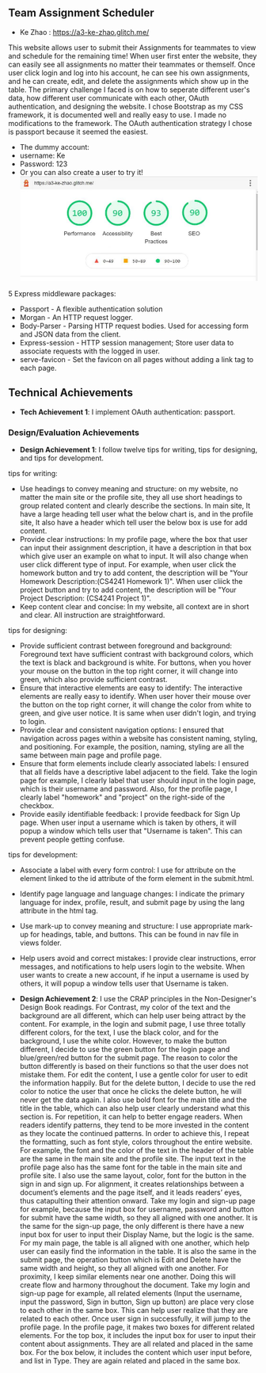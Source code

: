 ## Team Assignment Scheduler

- Ke Zhao : https://a3-ke-zhao.glitch.me/

This website allows user to submit their Assignments for teammates to view and schedule for the remaining time! When user first enter the website,
they can easily see all assignments no matter their teammates or themself. Once user click login and log into his account, he can see his own assignments,
and he can create, edit, and delete the assignments which show up in the table.
The primary challenge I faced is on how to seperate different user's data, how different user communicate with each other, OAuth authentication,
and designing the website. I chose Bootstrap as my CSS framework, it is documented well and really easy to use. I made no modifications to the framework.
The OAuth authentication strategy I chose is passport because it seemed the easiest.
- The dummy account: 
- username: Ke
- Password: 123
- Or you can also create a user to try it!
![alt text](https://github.com/KorbinZ3/a3-persistence/blob/glitch/a6348221027f3504fc37529c76d2976.jpg)

 5 Express middleware packages:
- Passport - A flexible authentication solution 
- Morgan - An HTTP request logger. 
- Body-Parser - Parsing HTTP request bodies. Used for accessing form and JSON data from the client.
- Express-session - HTTP session management; Store user data to associate requests with the logged in user.
- serve-favicon - Set the favicon on all pages without adding a link tag to each page.

## Technical Achievements
- **Tech Achievement 1**: I implement OAuth authentication: passport.

### Design/Evaluation Achievements
- **Design Achievement 1**: I follow twelve tips for writing, tips for designing, and tips for development. 

tips for writing:
- Use headings to convey meaning and structure: on my website, no matter the main site or the profile site, they all use short headings to group related content and clearly describe the sections. In main site, It have a large heading tell user what the below chart is, and in the profile site, It also have a header which tell user the below box is use for add content.
- Provide clear instructions: In my profile page, where the box that user can input their assignment description, it have a description in that box which give user an example on what to input. It will also change when user click different type of input. For example, when user click the homework button and try to add content, the description will be "Your Homework Description:(CS4241 Homework 1)". When user cliick the project button and try to add content, the description will be "Your Project Description: (CS4241 Project 1)".
- Keep content clear and concise: In my website, all context are in short and clear. All instruction are straightforward. 

tips for designing: 
- Provide sufficient contrast between foreground and background: Foreground text have sufficient contrast with background colors, which the text is black and background is white. For buttons, when you hover your mouse on the button in the top right corner, it will change into green, which also provide sufficient contrast.
- Ensure that interactive elements are easy to identify: The interactive elements are really easy to identify. When user hover their mouse over the button on the top right corner, it will change the color from white to green, and give user notice. It is same when user didn't login, and trying to login.
- Provide clear and consistent navigation options: I ensured that navigation across pages within a website has consistent naming, styling, and positioning. For example, the position, naming, styling are all the same between main page and profile page.
- Ensure that form elements include clearly associated labels: I ensured that all fields have a descriptive label adjacent to the field. Take the login page for example, I clearly label that user should input in the login page, which is their username and password. Also, for the profile page, I clearly label "homework" and "project" on the right-side of the checkbox.
- Provide easily identifiable feedback: I provide feedback for Sign Up page. When user input a username which is taken by others, it will popup a window which tells user that "Username is taken". This can prevent people getting confuse.

tips for development:
- Associate a label with every form control: I use for attribute on the <label> element linked to the id attribute of the form element in the submit.html.
- Identify page language and language changes: I indicate the primary language for index, profile, result, and submit page by using the lang attribute in the html tag.
- Use mark-up to convey meaning and structure: I use appropriate mark-up for headings, table, and buttons. This can be found in nav file in views folder.
- Help users avoid and correct mistakes: I provide clear instructions, error messages, and notifications to help users login to the website. When user wants to create a new account, if he input a username is used by others, it will popup a window tells user that Username is taken.

 - **Design Achievement 2**: I use the CRAP principles in the Non-Designer's Design Book readings. For Contrast, my color of the text and the background are all different, which can help user being attract by the content. For example, in the login and submit page, I use three totally different colors, for the text, I use the black color, and for the background, I use the white color. However, to make the button different, I decide to use the green button for the login page and blue/green/red button for the submit page. The reason to color the button differently is based on their functions so that the user does not mistake them. For edit the content, I use a gentle color for user to edit the information happily. But for the delete button, I decide to use the red color to notice the user that once he clicks the delete button, he will never get the data again. I also use bold font for the main title and the title in the table, which can also help user clearly understand what this section is. For repetition, it can help to better engage readers. When readers identify patterns, they tend to be more invested in the content as they locate the continued patterns. In order to achieve this, I repeat the formatting, such as font style, colors throughout the entire website. For example, the font and the color of the text in the header of the table are the same in the main site and the profile site. The input text in the profile page also has the same font for the table in the main site and profile site. I also use the same layout, color, font for the button in the sign in and sign up. For alignment, it creates relationships between a document’s elements and the page itself, and it leads readers’ eyes, thus catapulting their attention onward. Take my login and sign-up page for example, because the input box for username, password and button for submit have the same width, so they all aligned with one another. It is the same for the sign-up page, the only different is there have a new input box for user to input their Display Name, but the logic is the same. For my main page, the table is all aligned with one another, which help user can easily find the information in the table. It is also the same in the submit page, the operation button which is Edit and Delete have the same width and height, so they all aligned with one another. For proximity, I keep similar elements near one another. Doing this will create flow and harmony throughout the document. Take my login and sign-up page for example, all related elements (Input the username, input the password, Sign in button, Sign up button) are place very close to each other in the same box. This can help user realize that they are related to each other. Once user sign in successfully, it will jump to the profile page. In the profile page, it makes two boxes for different related elements. For the top box, it includes the input box for user to input their content about assignments. They are all related and placed in the same box. For the box below, it includes the content which user input before, and list in Type. They are again related and placed in the same box.
